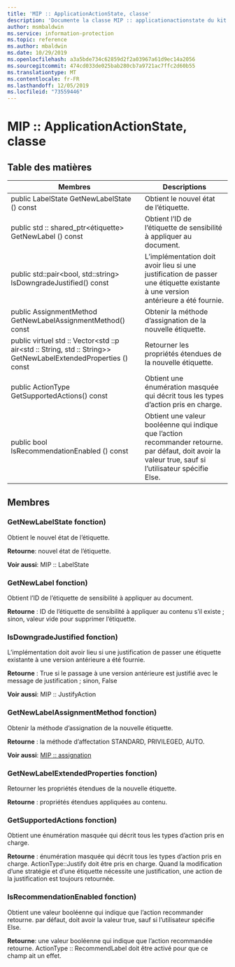 ```yaml
---
title: 'MIP :: ApplicationActionState, classe'
description: 'Documente la classe MIP :: applicationactionstate du kit de développement logiciel (SDK) Microsoft Information Protection (MIP).'
author: msmbaldwin
ms.service: information-protection
ms.topic: reference
ms.author: mbaldwin
ms.date: 10/29/2019
ms.openlocfilehash: a3a5bde734c62859d2f2a03967a61d9ec14a2056
ms.sourcegitcommit: 474cd033de025bab280cb7a9721ac7ffc2d60b55
ms.translationtype: MT
ms.contentlocale: fr-FR
ms.lasthandoff: 12/05/2019
ms.locfileid: "73559446"
---
```

# <a name="class-mipapplicationactionstate"></a>MIP :: ApplicationActionState, classe 
  
## <a name="summary"></a>Table des matières
 Membres                        | Descriptions                                
--------------------------------|---------------------------------------------
public LabelState GetNewLabelState () const  |  Obtient le nouvel état de l’étiquette.
public std :: shared_ptr\<étiquette\> GetNewLabel () const  |  Obtient l’ID de l’étiquette de sensibilité à appliquer au document.
public std::pair\<bool, std::string\> IsDowngradeJustified() const  |  L’implémentation doit avoir lieu si une justification de passer une étiquette existante à une version antérieure a été fournie.
public AssignmentMethod GetNewLabelAssignmentMethod() const  |  Obtenir la méthode d’assignation de la nouvelle étiquette.
public virtuel std :: Vector\<std ::p air\<std :: String, std :: String\>\> GetNewLabelExtendedProperties () const  |  Retourner les propriétés étendues de la nouvelle étiquette.
public ActionType GetSupportedActions() const  |  Obtient une énumération masquée qui décrit tous les types d’action pris en charge.
public bool IsRecommendationEnabled () const  |  Obtient une valeur booléenne qui indique que l’action recommander retourne. par défaut, doit avoir la valeur true, sauf si l’utilisateur spécifie Else.
  
## <a name="members"></a>Membres
  
### <a name="getnewlabelstate-function"></a>GetNewLabelState fonction)
Obtient le nouvel état de l’étiquette.

  
**Retourne**: nouvel état de l’étiquette. 
  
**Voir aussi**: MIP :: LabelState
  
### <a name="getnewlabel-function"></a>GetNewLabel fonction)
Obtient l’ID de l’étiquette de sensibilité à appliquer au document.

  
**Retourne** : ID de l’étiquette de sensibilité à appliquer au contenu s’il existe ; sinon, valeur vide pour supprimer l’étiquette.
  
### <a name="isdowngradejustified-function"></a>IsDowngradeJustified fonction)
L’implémentation doit avoir lieu si une justification de passer une étiquette existante à une version antérieure a été fournie.

  
**Retourne** : True si le passage à une version antérieure est justifié avec le message de justification ; sinon, False 
  
**Voir aussi**: MIP :: JustifyAction
  
### <a name="getnewlabelassignmentmethod-function"></a>GetNewLabelAssignmentMethod fonction)
Obtenir la méthode d’assignation de la nouvelle étiquette.

  
**Retourne** : la méthode d’affectation STANDARD, PRIVILEGED, AUTO. 
  
**Voir aussi**: [MIP :: assignation](mip-enums-and-structs.md#assignmentmethod-enum)
  
### <a name="getnewlabelextendedproperties-function"></a>GetNewLabelExtendedProperties fonction)
Retourner les propriétés étendues de la nouvelle étiquette.

  
**Retourne** : propriétés étendues appliquées au contenu.
  
### <a name="getsupportedactions-function"></a>GetSupportedActions fonction)
Obtient une énumération masquée qui décrit tous les types d’action pris en charge.

  
**Retourne** : énumération masquée qui décrit tous les types d’action pris en charge.
ActionType::Justify doit être pris en charge. Quand la modification d’une stratégie et d’une étiquette nécessite une justification, une action de la justification est toujours retournée.
  
### <a name="isrecommendationenabled-function"></a>IsRecommendationEnabled fonction)
Obtient une valeur booléenne qui indique que l’action recommander retourne. par défaut, doit avoir la valeur true, sauf si l’utilisateur spécifie Else.

  
**Retourne**: une valeur booléenne qui indique que l’action recommandée retourne.
ActionType :: RecommendLabel doit être activé pour que ce champ ait un effet.